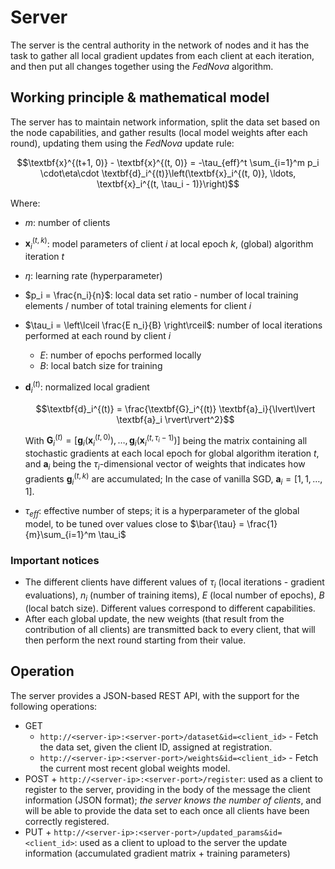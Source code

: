 # Server

The server is the central authority in the network of nodes and it has the task to gather all local gradient updates from each client at each iteration, and then put all changes together using the *FedNova* algorithm.

## Working principle & mathematical model

The server has to maintain network information, split the data set based on the node capabilities, and gather results (local model weights after each round), updating them using the *FedNova* update rule:

$$\textbf{x}^{(t+1, 0)} - \textbf{x}^{(t, 0)} = -\tau_{eff}^t \sum_{i=1}^m p_i \cdot\eta\cdot \textbf{d}_i^{(t)}\left(\textbf{x}_i^{(t, 0)}, \ldots, \textbf{x}_i^{(t, \tau_i - 1)}\right)$$

Where:

* $m$: number of clients
* $\textbf{x}_i^{(t, k)}$: model parameters of client $i$ at local epoch $k$, (global) algorithm iteration $t$
* $\eta$: learning rate (hyperparameter)
* $p_i = \frac{n_i}{n}$: local data set ratio - number of local training elements / number of total training elements for client $i$
* $\tau_i = \left\lceil \frac{E n_i}{B} \right\rceil$: number of local iterations performed at each round by client $i$
  * $E$: number of epochs performed locally
  * $B$: local batch size for training
* $\textbf{d}_i^{(t)}$: normalized local gradient
  
  $$\textbf{d}_i^{(t)} = \frac{\textbf{G}_i^{(t)} \textbf{a}_i}{\lvert\lvert \textbf{a}_i \rvert\rvert^2}$$

  With $\textbf{G}_i^{(t)} = \left[\textbf{g}_i(\textbf{x}_i^{(t, 0)}), \ldots, \textbf{g}_i(\textbf{x}_i^{(t, \tau_i - 1)})\right]$ being the matrix containing all stochastic gradients at each local epoch for global algorithm iteration $t$, and $\textbf{a}_i$ being the $\tau_i$-dimensional vector of weights that indicates how gradients $\textbf{g}_i^{(t, k)}$ are accumulated;
  In the case of vanilla SGD, $\textbf{a}_i = \left[1, 1, \ldots, 1\right]$.
* $\tau_{eff}$: effective number of steps; it is a hyperparameter of the global model, to be tuned over values close to $\bar{\tau} = \frac{1}{m}\sum_{i=1}^m \tau_i$

### Important notices

* The different clients have different values of $\tau_i$ (local iterations - gradient evaluations), $n_i$ (number of training items), $E$ (local number of epochs), $B$ (local batch size).
  Different values correspond to different capabilities.
* After each global update, the new weights (that result from the contribution of all clients) are transmitted back to every client, that will then perform the next round starting from their value.

## Operation

The server provides a JSON-based REST API, with the support for the following operations:

* GET
  * `http://<server-ip>:<server-port>/dataset&id=<client_id>` - Fetch the data set, given the client ID, assigned at registration.
  * `http://<server-ip>:<server-port>/weights&id=<client_id>` - Fetch the current most recent global weights model.
* POST + `http://<server-ip>:<server-port>/register`: used as a client to register to the server, providing in the body of the message the client information (JSON format); *the server knows the number of clients*, and will be able to provide the data set to each once all clients have been correctly registered.
* PUT + `http://<server-ip>:<server-port>/updated_params&id=<client_id>`: used as a client to upload to the server the update information (accumulated gradient matrix + training parameters)
